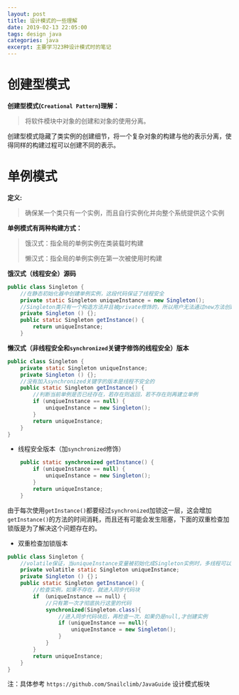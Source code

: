 ```yaml
---
layout: post
title: 设计模式的一些理解
date: 2019-02-13 22:05:00
tags: design java
categories: java
excerpt: 主要学习23种设计模式时的笔记
---
```


# 创建型模式

**创建型模式(`Creational Pattern`)理解：**

> 将软件模块中对象的创建和对象的使用分离。

​	创建型模式隐藏了类实例的创建细节，将一个复杂对象的构建与他的表示分离，使得同样的构建过程可以创建不同的表示。

# 单例模式

**定义:**

> 确保某一个类只有一个实例，而且自行实例化并向整个系统提供这个实例

**单例模式有两种构建方式：**

> 饿汉式：指全局的单例实例在类装载时构建
>
> 懒汉式：指全局的单例实例在第一次被使用时构建

**饿汉式（线程安全）源码**

```java
public class Singleton {
    //在静态初始化器中创建单例实例，这段代码保证了线程安全
    private static Singleton uniqueInstance = new Singleton();
    //Singleton类只有一个构造方法并且被private修饰的，所以用户无法通过new方法创建
    private Singleton () {};
    public static Singleton getInstance() {
        return uniqueInstance;
    }
```

**懒汉式（非线程安全和`synchronized`关键字修饰的线程安全）版本**

```java
public class Singleton {
    private static Singleton uniqueInstance;
    private Singleton () {};
    //没有加入synchronized关键字的版本是线程不安全的
    public static Singleton getInstance() {
        //判断当前单例是否已经存在，若存在则返回，若不存在则再建立单例
        if (unqiueInstance == null) {
            uniqueInstance = new Singleton();
        }
        return uniqueInstance;
    }
}
```

* 线程安全版本（加`synchronized`修饰）

```java
	public static synchronized getInstance() {
        if (uniqueInstance == null) {
            uniqueInstance = new Singleton();
        }
        return uniqueInstance;
	}
```

由于每次使用`getInstance()`都要经过`synchronized`加锁这一层，这会增加`getInstance()`的方法的时间消耗，而且还有可能会发生阻塞，下面的双重检查加锁版是为了解决这个问题存在的。

* 双重检查加锁版本

```java
public class Singleton {
    //volatile保证，当uniqueInstance变量被初始化成Singleton实例时，多线程可以正确处理uniqueInstance变量
    private volatitle static Singleton uniqueInstance;
    private Singleton () {}；
    public static Singleton getInstance() {
    	//检查实例，如果不存在，就进入同步代码块
        if （uniqueInstance == null）{
            //只有第一次才彻底执行这里的代码
            synchronized(Singleton.class){
                //进入同步代码块后，再检查一次，如果仍是null,才创建实例
                if (uniqueInstance == null){
                    uniqueInstance = new Singleton();
                }
            }
        }
        return uniqueInstance;
    }
}
```



注：具体参考	`https://github.com/Snailclimb/JavaGuide` 设计模式板块